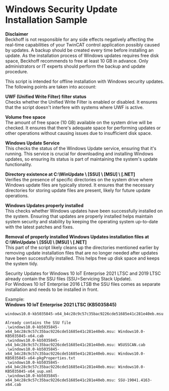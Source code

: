 # Windows Security Update Installation Sample

**Disclaimer**\
Beckhoff is not responsible for any side effects negatively affecting the real-time capabilities of your TwinCAT control application possibly caused by updates. A backup should be created every time before installing an update. As the installation process of Windows updates requires free disk space, Beckhoff recommends to free at least 10 GB in advance. Only administrators or IT experts should perform the backup and update procedure. 


This script is intended for offline installation with Windows security updates.\
The following points are taken into account:

**UWF (Unified Write Filter) filter status**\
Checks whether the Unified Write Filter is enabled or disabled. It ensures that the script doesn't interfere with systems where UWF is active.

**Volume free space**\
The amount of free space (10 GB) available on the system drive will be checked. It ensures that there's adequate space for performing updates or other operations without causing issues due to insufficient disk space.

**Windows Update Service**\
This checks the status of the Windows Update service, ensuring that it's running. This service is crucial for downloading and installing Windows updates, so ensuring its status is part of maintaining the system's update functionality.

**Directory existence at C:\WinUpdate \ [SSU] \ [MSU] \ [.NET]**\
Verifies the presence of specific directories on the system drive where Windows update files are typically stored. It ensures that the necessary directories for storing update files are present, likely for future update operations.

**Windows Updates properly installed**\
This checks whether Windows updates have been successfully installed on the system. Ensuring that updates are properly installed helps maintain system security and stability by keeping the operating system up-to-date with the latest patches and fixes.

**Removal of properly installed Windows Updates installation files at C:\WinUpdate \ [SSU] \ [MSU] \ [.NET]**\
This part of the script likely cleans up the directories mentioned earlier by removing update installation files that are no longer needed after updates have been successfully installed. This helps free up disk space and keeps the system tidy.


Security Updates for Windows 10 IoT Enterprise 2021 LTSC and 2019 LTSC already contain the SSU files (SSU=Servicing Stack Update).\
For Windows 10 IoT Enterprise 2016 LTSB the SSU files comes as separate installation and needs to be installed in front.

Example:\
**Windows 10 IoT Enterprise 2021 LTSC (KB5035845)**
```
windows10.0-kb5035845-x64_b4c28c9c57c35bac9226cde51685e41c281e40eb.msu

Already contains the SSU file
.\windows10.0-kb5035845-x64_b4c28c9c57c35bac9226cde51685e41c281e40eb.msu: Windows10.0-KB5035845-x64.cab
.\windows10.0-kb5035845-x64_b4c28c9c57c35bac9226cde51685e41c281e40eb.msu: WSUSSCAN.cab 
.\windows10.0-kb5035845-x64_b4c28c9c57c35bac9226cde51685e41c281e40eb.msu: Windows10.0-KB5035845-x64-pkgProperties.txt
.\windows10.0-kb5035845-x64_b4c28c9c57c35bac9226cde51685e41c281e40eb.msu: Windows10.0-KB5035845-x64_uup.xml
.\windows10.0-kb5035845-x64_b4c28c9c57c35bac9226cde51685e41c281e40eb.msu: SSU-19041.4163-x64.cab
```


